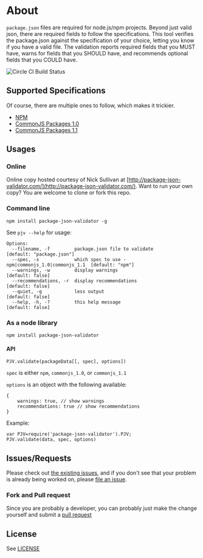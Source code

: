 # About

`package.json` files are required for node.js/npm projects. Beyond just valid json, there are required fields to follow the specifications.  This tool verifies the package.json against the specification of your choice, letting you know if you have a valid file. The validation reports required fields that you MUST have, warns for fields that you SHOULD have, and recommends optional fields that you COULD have.

![Circle CI Build Status](https://circleci.com/gh/gorillamania/package.json-validator.png?circle-token=9aadc02abff3bc88226345667198776987f04052)

## Supported Specifications
Of course, there are multiple ones to follow, which makes it trickier.

* [NPM](https://npmjs.org/doc/json.html)
* [CommonJS Packages 1.0](http://wiki.commonjs.org/wiki/Packages/1.0)
* [CommonJS Packages 1.1](http://wiki.commonjs.org/wiki/Packages/1.1)


## Usages

### Online
Online copy hosted courtesy of Nick Sullivan at [http://package-json-validator.com/](http://package-json-validator.com/). Want to run your own copy? You are welcome to clone or fork this repo.


### Command line
`npm install package-json-validator -g`

See `pjv --help` for usage:

```
Options:
  --filename, -f         package.json file to validate                      [default: "package.json"]
  --spec, -s             which spec to use - npm|commonjs_1.0|commonjs_1.1  [default: "npm"]
  --warnings, -w         display warnings                                   [default: false]
  --recommendations, -r  display recommendations                            [default: false]
  --quiet, -q            less output                                        [default: false]
  --help, -h, -?         this help message                                  [default: false]
```

### As a node library
`npm install package-json-validator`

#### API

```
PJV.validate(packageData[[, spec], options])
```

`spec` is either `npm`, `commonjs_1.0`, or `commonjs_1.1`


`options` is an object with the following available:

```
{
    warnings: true, // show warnings
    recommendations: true // show recommendations
}
```

Example:

```
var PJV=require('package-json-validator').PJV;
PJV.validate(data, spec, options)
```
 
## Issues/Requests
Please check out [the existing issues](https://github.com/gorillamania/package.json-validator/issues), 
and if you don't see that your problem is already being worked on, 
please [file an issue](https://github.com/gorillamania/package.json-validator/issues/new).

### Fork and Pull request
Since you are probably a developer, you can probably just make the change yourself and submit a 
[pull request](https://help.github.com/articles/using-pull-requests)

## License
See [LICENSE](https://github.com/gorillamania/package.json-validator/blob/master/LICENSE)
